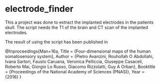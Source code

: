 # electrode_finder
This a project was done to extract the implanted electrodes in the patients skull. The script needs the T1 of the brain and CT scan of the implanted electrodes. 

The result of using the script has been published in 

@Inproceedings{Man+16a,
  Title          = {Four-dimensional maps of the human somatosensory system},
  Author         = {Pietro Avanzini, Rouhollah O Abdollahi, Ivana Sartori, Fausto Caruana, Veronica Pelliccia, Giuseppe Casaceli, Roberto Mai, Giorgio Lo Russo, Giacomo Rizzolatti, Guy A Orban},
  Booktitle      = {Proceedings of the National Academy of Sciences (PNAS)},
  Year           = {2016}
}
